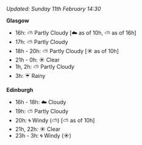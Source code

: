 *Updated: Sunday 11th February 14:30*

**Glasgow**

* 16h: :partly_sunny: Partly Cloudy [:cloud: as of 10h, :partly_sunny: as of 16h]
* 17h: :partly_sunny: Partly Cloudy
* 18h - 20h: :partly_sunny: Partly Cloudy [:sunny: as of 10h]
* 21h - 0h: :sunny: Clear
* 1h, 2h: :partly_sunny: Partly Cloudy
* 3h: :umbrella: Rainy

**Edinburgh**

* 16h - 18h: :cloud: Cloudy
* 19h: :partly_sunny: Partly Cloudy
* 20h: :cyclone: Windy (:partly_sunny:) [:partly_sunny: as of 10h]
* 21h, 22h: :sunny: Clear
* 23h - 3h: :cyclone: Windy (:sunny:)
